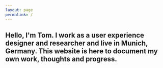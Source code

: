 ```yaml
---
layout: page
permalink: /
---
```

<h2>Hello, I'm Tom. I work as a user experience designer and researcher and live in Munich, Germany. This website is here to document my own work, thoughts and progress.</h2>